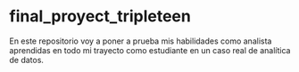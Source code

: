 # final_proyect_tripleteen
En este repositorio voy a poner a prueba mis habilidades como analista aprendidas en todo mi trayecto como estudiante en un caso real de analítica de datos.

<!-- TODO: Agregale más detalles a tu readme. Se tiene que entender cuál es el objetivo de cada sección y cómo ejecutar todo tu proyecto, paso a paso. -->
<!-- TODO Tu proyecto no es reproducible en su estado actual. No lo probaste. Clona tu repo de cero, crea tu ambiente virtual y ejecuta todo de cero. Tendrás problemas. Soluciona esos problemas. -->
<!-- TODO le cambié el nombre a tu requirements.txt por convención y porque tenia faltas de ortografía. Queries también tiene faltas de ortografía. Lo mismo en "proyect" -->
<!-- TODO Tienes errores de código en algunos archivos. A priori no te diré cuales. Lo haré si no los encuentras. Si abres el archivo con VSCode deberías demorar 1 segundo en verlo (eso demoré yo xD) porque te lo subraya de inmediato. Eso muestra que no testeaste tu código antes de comitearlo. Es más de un error. No puedo testear tu código, porque para por errores. -->
<!-- ! En general no es bueno comitear datos. En este caso podría ser, solo porque este es como un tutorial con datos abiertos y pequeños. Pero en un caso real, es malo comitear datos. Podría estar exponiendo información provada. -->